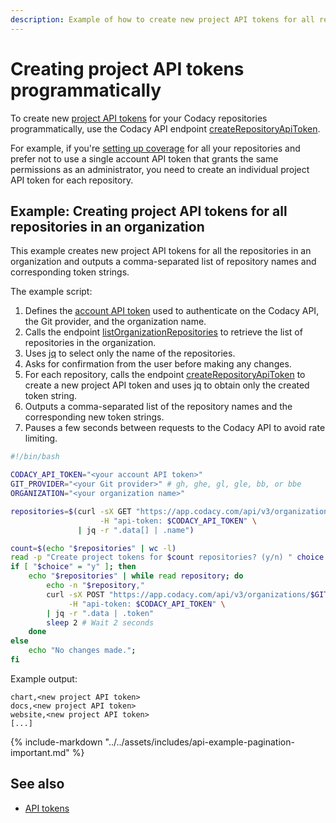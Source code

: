 ```yaml
---
description: Example of how to create new project API tokens for all repositories in an organization using the Codacy API endpoint createRepositoryApiToken.
---
```



# Creating project API tokens programmatically

To create new [project API tokens](../api-tokens.md) for your Codacy repositories programmatically, use the Codacy API endpoint [createRepositoryApiToken](https://app.codacy.com/api/api-docs#createrepositoryapitoken).

For example, if you're [setting up coverage](../../coverage-reporter/index.md) for all your repositories and prefer not to use a single account API token that grants the same permissions as an administrator, you need to create an individual project API token for each repository.

## Example: Creating project API tokens for all repositories in an organization

This example creates new project API tokens for all the repositories in an organization and outputs a comma-separated list of repository names and corresponding token strings.

The example script:

1.  Defines the [account API token](../api-tokens.md#account-api-tokens) used to authenticate on the Codacy API, the Git provider, and the organization name.
1.  Calls the endpoint [listOrganizationRepositories](https://api.codacy.com/api/api-docs#listorganizationrepositories) to retrieve the list of repositories in the organization.
1.  Uses [jq](https://github.com/stedolan/jq) to select only the name of the repositories.
1.  Asks for confirmation from the user before making any changes.
1.  For each repository, calls the endpoint [createRepositoryApiToken](https://app.codacy.com/api/api-docs#createrepositoryapitoken) to create a new project API token and uses jq to obtain only the created token string.
1.  Outputs a comma-separated list of the repository names and the corresponding new token strings.
1.  Pauses a few seconds between requests to the Codacy API to avoid rate limiting.

```bash
#!/bin/bash

CODACY_API_TOKEN="<your account API token>"
GIT_PROVIDER="<your Git provider>" # gh, ghe, gl, gle, bb, or bbe
ORGANIZATION="<your organization name>"

repositories=$(curl -sX GET "https://app.codacy.com/api/v3/organizations/$GIT_PROVIDER/$ORGANIZATION/repositories" \
                    -H "api-token: $CODACY_API_TOKEN" \
               | jq -r ".data[] | .name")

count=$(echo "$repositories" | wc -l)
read -p "Create project tokens for $count repositories? (y/n) " choice
if [ "$choice" = "y" ]; then
    echo "$repositories" | while read repository; do
        echo -n "$repository,"
        curl -sX POST "https://app.codacy.com/api/v3/organizations/$GIT_PROVIDER/$ORGANIZATION/repositories/$repository/tokens" \
             -H "api-token: $CODACY_API_TOKEN" \
        | jq -r ".data | .token"
        sleep 2 # Wait 2 seconds
    done
else
    echo "No changes made.";
fi
```

Example output:

```text
chart,<new project API token>
docs,<new project API token>
website,<new project API token>
[...]
```

{% include-markdown "../../assets/includes/api-example-pagination-important.md" %}

## See also

-   [API tokens](../api-tokens.md)
